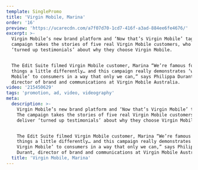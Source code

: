 ```yaml
---
template: SinglePromo
title: 'Virgin Mobile, Marina'
order: '16'
preview: 'https://ucarecdn.com/a7f07d70-1cd7-416f-a3ad-884ee6fe4676/'
excerpt: >-
  Virgin Mobile’s new brand platform and ‘Now that’s Virgin Mobile’ tagline. The
  campaign takes the stories of five real Virgin Mobile customers, who deliver
  ‘turned up testimonials’ about why they choose Virgin Mobile.


  The Edit Suite filmed Virgin Mobile customer, Marina “We’re famous for doing
  things a little differently… and this campaign really demonstrates ‘why Virgin
  Mobile’ to consumers in a way that only we can,” says Philippa Durant,
  director of brand and communications at Virgin Mobile Australia.
video: '215450629'
tags: 'promotion, ad, video, videography'
meta:
  description: >-
    Virgin Mobile’s new brand platform and ‘Now that’s Virgin Mobile’ tagline.
    The campaign takes the stories of five real Virgin Mobile customers, who
    deliver ‘turned up testimonials’ about why they choose Virgin Mobile.


    The Edit Suite filmed Virgin Mobile customer, Marina “We’re famous for doing
    things a little differently… and this campaign really demonstrates ‘why
    Virgin Mobile’ to consumers in a way that only we can,” says Philippa
    Durant, director of brand and communications at Virgin Mobile Australia.
  title: 'Virgin Mobile, Marina'
---
```


